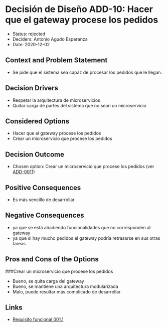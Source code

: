 # Decisión de Diseño ADD-10: Hacer que el gateway procese los pedidos
 
 
* Status: rejected
* Deciders: Antonio Agudo Esperanza
* Date: 2020-12-02
## Context and Problem Statement
* Se pide que el sistema sea capaz de procesar los pedidos que le llegan.
## Decision Drivers
* Respetar la arquitectura de microservicios
* Quitar carga de partes del sistema que no sean un microservicio
## Considered Options
* Hacer que el gateway procese los pedidos
* Crear un microservicio que procese los pedidos
## Decision Outcome
* Chosen option: Crear un microservicio que procese los pedidos (ver [ADD-0011](https://github.com/Grupo3-DAS/Pr-ctica1-Captura-y-Representaci-n-de-Decisiones-de-Dise-o-Equipo-3/blob/main/Semana%204/madr/0011-Implementar-el-procesado-de-pedidos-como-un-microservicio.md))
## Positive Consequences
* Es más sencillo de desarrollar
## Negative Consequences
 * ya que se está añadiendo funcionalidades que no corresponden al gateway
 * ya que si hay mucho pedidos el gateway podría retrasarse en sus otras tareas
## Pros and Cons of the Options
###Crear un microservicio que procese los pedidos
* Bueno, se quita carga del gateway
* Bueno, se mantiene una arquitectura modularizada
* Malo, puede resultar más complicado de desarrollar
 
## Links <!-- optional -->

* [Requisito funcional 001.1](https://github.com/Grupo3-DAS/Pr-ctica1-Captura-y-Representaci-n-de-Decisiones-de-Dise-o-Equipo-3/blob/main/DAS-P1-Alba_Sevillano_Portilla-TAREA1.pdf)

